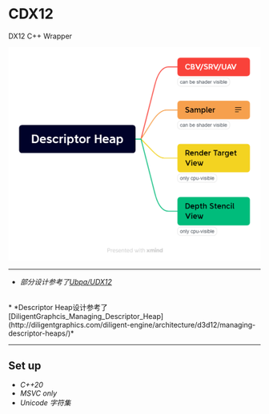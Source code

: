 # CDX12
DX12 C++ Wrapper

<img src="./docs/images/Descriptor_Heap.png">

---

* *部分设计参考了[Ubpa/UDX12](https://github.com/Ubpa/UDX12)*
</br>
* *Descriptor Heap设计参考了[DiligentGraphcis_Managing_Descriptor_Heap](http://diligentgraphics.com/diligent-engine/architecture/d3d12/managing-descriptor-heaps/)*

---

## Set up

* *C++20*
* *MSVC only*
* *Unicode 字符集*
